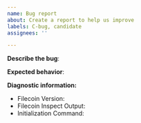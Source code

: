 ```yaml
---
name: Bug report
about: Create a report to help us improve
labels: C-bug, candidate
assignees: ''

---
```

<!--
Please see the README for how to get help before filing a new bug report. 
For questions, please ask on the forum: https://discuss.filecoin.io/
-->

**Describe the bug**:

**Expected behavior**:

**Diagnostic information:**
<!-- Please run the following commands and paste the output here: -->

- Filecoin Version: <!-- go-filecoin version -->
- Filecoin Inspect Output: <!-- go-filecoin inspect all -->
- Initialization Command: <!-- If you have having issues connecting to the network, what command did you use to initialize? -->
